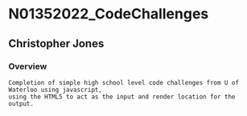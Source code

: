 # N01352022_CodeChallenges
## Christopher Jones

### Overview
    Completion of simple high school level code challenges from U of Waterloo using javascript,
    using the HTML5 to act as the input and render location for the  output.
